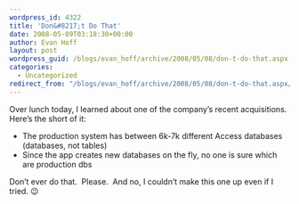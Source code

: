 ```yaml
---
wordpress_id: 4322
title: 'Don&#8217;t Do That'
date: 2008-05-09T03:18:30+00:00
author: Evan Hoff
layout: post
wordpress_guid: /blogs/evan_hoff/archive/2008/05/08/don-t-do-that.aspx
categories:
  - Uncategorized
redirect_from: "/blogs/evan_hoff/archive/2008/05/08/don-t-do-that.aspx/"
---
```

Over lunch today, I learned about one of the company&#8217;s recent acquisitions.&nbsp; Here&#8217;s the short of it:

  * The production system has between 6k-7k different Access databases (databases, not tables)
  * Since the app creates new databases on the fly, no one is sure which are production dbs

Don&#8217;t ever do that.&nbsp; Please.&nbsp; And no, I couldn&#8217;t make this one up even if I tried. 😉
